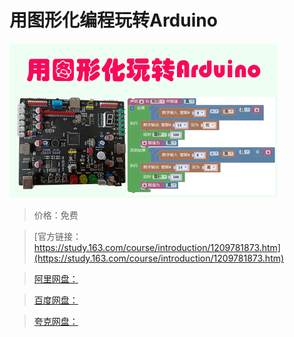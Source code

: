 # 用图形化编程玩转Arduino

![img](../../../assets/study163/free/b299a78b3fc8451fb03891d5939c3232.png)

> 价格：免费

> [官方链接：https://study.163.com/course/introduction/1209781873.htm](https://study.163.com/course/introduction/1209781873.htm)

> [阿里网盘：]()

> [百度网盘：]()

> [夸克网盘：]()
